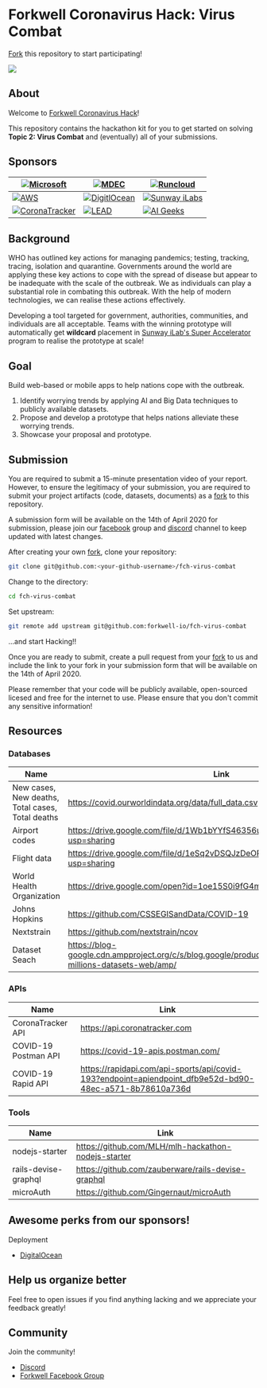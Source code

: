 # Forkwell Coronavirus Hack: Virus Combat

[Fork](https://guides.github.com/activities/forking/) this repository to start participating!

[![](https://img.shields.io/discord/692562848437764096.svg?label=&logo=discord&logoColor=ffffff&color=7389D8&labelColor=6A7EC2)](https://discord.gg/jFjbXqp)

## About

Welcome to [Forkwell Coronavirus Hack](https://www.forkwell.io/events/forkwell-coronavirus-hack)!

This repository contains the hackathon kit for you to get started on solving **Topic 2: Virus
Combat** and (eventually) all of your submissions.

## Sponsors

| [![Microsoft](https://user-images.githubusercontent.com/19421765/77505763-ff940400-6e9e-11ea-8c47-cafdf6b3b2d6.png)](https://microsoft.com/)           | [![MDEC](https://uploads-ssl.webflow.com/5dedc0ed675ba87b09857f05/5e7b5a7ea804328ecaf8e5a2_mdec.png)](https://mdec.my/)                       | [![Runcloud](https://uploads-ssl.webflow.com/5dedc0ed675ba87b09857f05/5e79fb8c21fcad40f1a34b8a_runcloud.png)](https://runcloud.io/)                  |
|--------------------------------------------------------------------------------------------------------------------------------------------------------|-----------------------------------------------------------------------------------------------------------------------------------------------|------------------------------------------------------------------------------------------------------------------------------------------------------|
| [![AWS](https://uploads-ssl.webflow.com/5dedc0ed675ba87b09857f05/5e7b5a7ef803a29eed975378_aws.png)](https://aws.amazon.com/)                           | [![DigitlOcean](https://uploads-ssl.webflow.com/5dedc0ed675ba87b09857f05/5e79fb8b1de27906a0d0c3dc_digital-ocean.png)](https://do.co/forkwell) | [![Sunway iLabs](https://uploads-ssl.webflow.com/5dedc0ed675ba87b09857f05/5e79fb8c1de2795359d0c3de_ilab.png)](https://innovationlabs.sunway.edu.my/) |
| [![CoronaTracker](https://uploads-ssl.webflow.com/5dedc0ed675ba87b09857f05/5e7c7a1afb4b4a4e49fa0357_coronatracker.png)](https://www.coronatracker.com) | [![LEAD](https://uploads-ssl.webflow.com/5dedc0ed675ba87b09857f05/5e7c7a1af1e7b76379787b82_lead.png)](https://www.thelead.io/)                | [![AI Geeks](https://uploads-ssl.webflow.com/5dedc0ed675ba87b09857f05/5e798a3fccd66c285759a635_ai-geeks.png)](https://aigeeks.net/)                  |

## Background

WHO has outlined key actions for managing pandemics; testing, tracking, tracing, isolation and
quarantine. Governments around the world are applying these key actions to cope with the spread of
disease but appear to be inadequate with the scale of the outbreak. We as individuals can play a
substantial role in combating this outbreak. With the help of modern technologies, we can realise
these actions effectively.

Developing a tool targeted for government, authorities, communities, and individuals are all
acceptable. Teams with the winning prototype will automatically get **wildcard** placement in
[Sunway iLab's Super Accelerator](https://innovationlabs.sunway.edu.my/accelerator/) program to
realise the prototype at scale!

## Goal

Build web-based or mobile apps to help nations cope with the outbreak.

1. Identify worrying trends by applying AI and Big Data techniques to publicly available datasets.
2. Propose and develop a prototype that helps nations alleviate these worrying trends.
3. Showcase your proposal and prototype.

## Submission

You are required to submit a 15-minute presentation video of your report. However, to ensure the
legitimacy of your submission, you are required to submit your project artifacts (code, datasets,
documents) as a [fork](https://guides.github.com/activities/forking/) to this repository.

A submission form will be available on the 14th of April 2020 for submission,
please join our
[facebook](https://facebook.com/groups/forkwellcoronavirushack/) group and
[discord](https://discord.gg/jFjbXqp) channel to keep updated with latest changes.

After creating your own [fork](https://guides.github.com/activities/forking/), clone your
repository:

```sh
git clone git@github.com:<your-github-username>/fch-virus-combat
```

Change to the directory:

```sh
cd fch-virus-combat
```

Set upstream:

```sh
git remote add upstream git@github.com:forkwell-io/fch-virus-combat
```

...and start Hacking!!

Once you are ready to submit, create a pull request from your
[fork](https://guides.github.com/activities/forking/) to us and include the link to your fork in
your submission form that will be available on the 14th of April 2020.

Please remember that your code will be publicly available, open-sourced licesed and free for the
internet to use. Please ensure that you don't commit any sensitive information!

## Resources

### Databases

| Name                                             | Link                                                                                                          |
|--------------------------------------------------|---------------------------------------------------------------------------------------------------------------|
| New cases, New deaths, Total cases, Total deaths | https://covid.ourworldindata.org/data/full_data.csv                                                           |
| Airport codes                                    | https://drive.google.com/file/d/1Wb1bYYfS46356uAeyw1qGse7SQjo5OEa/view?usp=sharing                            |
| Flight data                                      | https://drive.google.com/file/d/1eSq2vDSQJzDeORZS_VcjzZ_PRcbhcbf7/view?usp=sharing                            |
| World Health Organization                        | https://drive.google.com/open?id=1oe15S0i9fG4mYr8IxqWfASYbxsunWyRh                                            |
| Johns Hopkins                                    | https://github.com/CSSEGISandData/COVID-19                                                                    |
| Nextstrain                                       | https://github.com/nextstrain/ncov                                                                            |
| Dataset Seach                                    | https://blog-google.cdn.ampproject.org/c/s/blog.google/products/search/discovering-millions-datasets-web/amp/ |

### APIs

| Name                 | Link                                                                                                    |
|----------------------|---------------------------------------------------------------------------------------------------------|
| CoronaTracker API    | https://api.coronatracker.com                                                                           |
| COVID-19 Postman API | https://covid-19-apis.postman.com/                                                                      |
| COVID-19 Rapid API   | https://rapidapi.com/api-sports/api/covid-193?endpoint=apiendpoint_dfb9e52d-bd90-48ec-a571-8b78610a736d |

### Tools

| Name                 | Link                                                |
|----------------------|-----------------------------------------------------|
| nodejs-starter       | https://github.com/MLH/mlh-hackathon-nodejs-starter |
| rails-devise-graphql | https://github.com/zauberware/rails-devise-graphql  |
| microAuth            | https://github.com/Gingernaut/microAuth             |

## Awesome perks from our sponsors!

Deployment
- [DigitalOcean](https://do.co/forkwell)

## Help us organize better

Feel free to open issues if you find anything lacking and we appreciate your feedback greatly!

## Community

Join the community!
- [Discord](https://discord.gg/jFjbXqp)
- [Forkwell Facebook Group](https://facebook.com/groups/forkwellcoronavirushack/)

